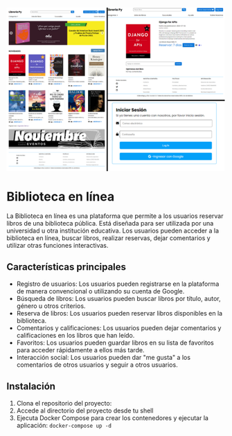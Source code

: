![Texto alternativo](https://github.com/zk-error/ch4-bookstore/blob/master/ejemplo.png)
# Biblioteca en línea

La Biblioteca en línea es una plataforma que permite a los usuarios reservar libros de una biblioteca pública. Está diseñada para ser utilizada por una universidad u otra institución educativa. Los usuarios pueden acceder a la biblioteca en línea, buscar libros, realizar reservas, dejar comentarios y utilizar otras funciones interactivas.

## Características principales

- Registro de usuarios: Los usuarios pueden registrarse en la plataforma de manera convencional o utilizando su cuenta de Google.
- Búsqueda de libros: Los usuarios pueden buscar libros por título, autor, género u otros criterios.
- Reserva de libros: Los usuarios pueden reservar libros disponibles en la biblioteca.
- Comentarios y calificaciones: Los usuarios pueden dejar comentarios y calificaciones en los libros que han leído.
- Favoritos: Los usuarios pueden guardar libros en su lista de favoritos para acceder rápidamente a ellos más tarde.
- Interacción social: Los usuarios pueden dar "me gusta" a los comentarios de otros usuarios y seguir a otros usuarios.

## Instalación

1. Clona el repositorio del proyecto:
2. Accede al directorio del proyecto desde tu shell
3. Ejecuta Docker Compose para crear los contenedores y ejecutar la aplicación:
```docker-compose up -d```

